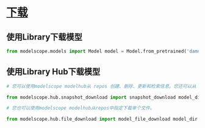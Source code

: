 # [下载](https://modelscope.cn/docs/%E6%A8%A1%E5%9E%8B%E7%9A%84%E4%B8%8B%E8%BD%BD)

## 使用Library下载模型
```python
from modelscope.models import Model model = Model.from_pretrained('damo/nlp_xlmr_named-entity-recognition_viet-ecommerce-title', revision='v1.0.1') # revision为可选参数，不指定版本会取模型默认版本，默认版本，默认版本为ModelScope library发布前最后一个版本 # 如何得到发布时间 # import modelscope # print(modelscope.version.__release_datetime__) #model = Model.from_pretrained('damo/nlp_structbert_word-segmentation_chinese-base')
```

## 使用Library Hub下载模型

```python
# 您可以使用modelscope modelhub从 repos 创建、删除、更新和检索信息。您还可以从 repos 下载文件或将它们集成到您的库中，并且可指定下载模型的地址。

from modelscope.hub.snapshot_download import snapshot_download model_dir = snapshot_download('damo/nlp_xlmr_named-entity-recognition_viet-ecommerce-title', cache_dir='path/to/local/dir', revision='v1.0.1')
```

```python
# 您也可以使用modelscope modelhub从repos中指定下载单个文件。

from modelscope.hub.file_download import model_file_download model_dir = model_file_download(model_id='AI-ModelScope/rwkv-4-world',file_path='RWKV-4-World-CHNtuned-7B-v1-20230709-ctx4096.pth',revision='v1.0.0')
```

